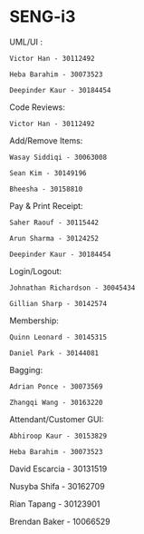 # SENG-i3

UML/UI :

    Victor Han - 30112492

    Heba Barahim - 30073523
    
    Deepinder Kaur - 30184454

Code Reviews:

    Victor Han - 30112492
    
Add/Remove Items:
    
    Wasay Siddiqi - 30063008
    
    Sean Kim - 30149196
    
    Bheesha - 30158810
    
Pay & Print Receipt:

    Saher Raouf - 30115442
    
    Arun Sharma - 30124252
    
    Deepinder Kaur - 30184454
    
Login/Logout:
    
    Johnathan Richardson - 30045434

    Gillian Sharp - 30142574

Membership:
    
    Quinn Leonard - 30145315
    
    Daniel Park - 30144081

Bagging:

    Adrian Ponce - 30073569

    Zhangqi Wang - 30163220

Attendant/Customer GUI:
    
    Abhiroop Kaur - 30153829
    
    Heba Barahim - 30073523


David Escarcia - 30131519

Nusyba Shifa - 30162709

Rian Tapang - 30123901

Brendan Baker - 10066529
